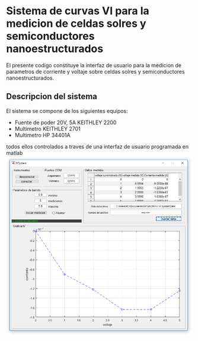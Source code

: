 # Sistema de curvas VI para la medicion de celdas solres y semiconductores nanoestructurados
El presente codigo constituye la interfaz de usuario para la medicion de parametros de corriente y voltaje sobre celdas solres y semiconductores nanoestructurados.

## Descripcion del sistema
El sistema se compone de los siguientes equipos:
* Fuente de poder 20V, 5A KEITHLEY 2200
* Multimetro KEITHLEY 2701
* Multimetro HP 34401A

todos ellos controlados a traves de una interfaz de usuario programada en matlab
![](https://github.com/NinoRataDeCMasMas/CIMAV-VI-System/blob/master/image/GUI.png)

